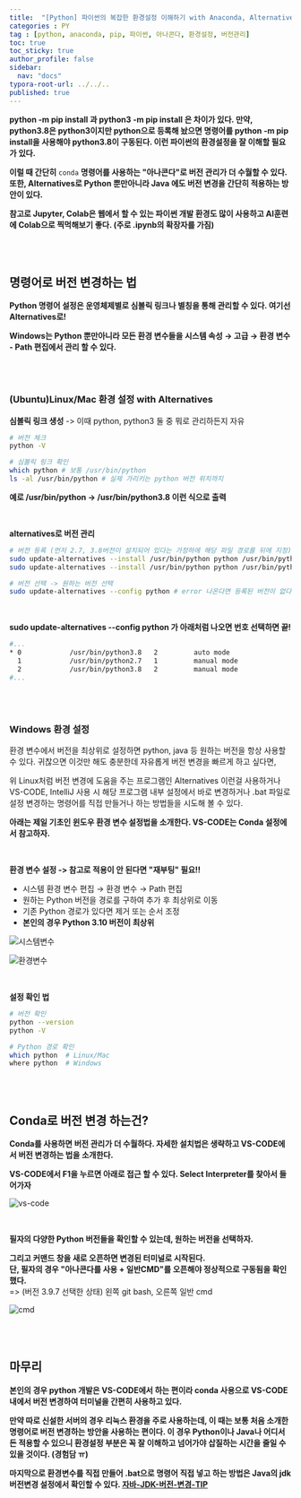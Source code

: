 ```yaml
---
title:  "[Python] 파이썬의 복잡한 환경설정 이해하기 with Anaconda, Alternatives"
categories : PY
tag : [python, anaconda, pip, 파이썬, 아나콘다, 환경설정, 버전관리]
toc: true
toc_sticky: true
author_profile: false
sidebar:
  nav: "docs"
typora-root-url: ../../..
published: true
---
```




**python -m pip install 과 python3 -m pip install 은 차이가 있다. 만약, python3.8은 python3이지만 python으로 등록해 놨으면 명령어를 python -m pip install을 사용해야 python3.8이 구동된다. 이런 파이썬의 환경설정을 잘 이해할 필요가 있다.**

**이럴 때 간단히** `conda` **명령어를 사용하는 "아나콘다"로 버전 관리가 더 수월할 수 있다. 또한, Alternatives로  Python 뿐만아니라 Java 에도 버전 변경을 간단히 적용하는 방안이 있다.**

**참고로 Jupyter, Colab은 웹에서 할 수 있는 파이썬 개발 환경도 많이 사용하고 AI훈련에 Colab으로 찍먹해보기 좋다. (주로 .ipynb의 확장자를 가짐)**

<br>

<br>

## 명령어로 버전 변경하는 법

**Python 명령어 설정은 운영체제별로 심볼릭 링크나 별칭을 통해 관리할 수 있다. 여기선 Alternatives로!**

**Windows는 Python 뿐만아니라 모든 환경 변수들을 시스템 속성 → 고급 → 환경 변수 - Path 편집에서 관리 할 수 있다.**

<br><br>

### (Ubuntu)Linux/Mac 환경 설정 with Alternatives

**심볼릭 링크 생성** -> 이때 python, python3 둘 중 뭐로 관리하든지 자유

```bash
# 버전 체크
python -V

# 심볼릭 링크 확인
which python # 보통 /usr/bin/python
ls -al /usr/bin/python # 실제 가리키는 python 버전 위치까지
```

**예로 /usr/bin/python -> /usr/bin/python3.8 이런 식으로 출력**

<br>

**alternatives로 버전 관리**

```bash
# 버전 등록 (먼저 2.7, 3.8버전이 설치되어 있다는 가정하에 해당 파일 경로를 뒤에 지정)
sudo update-alternatives --install /usr/bin/python python /usr/bin/python2.7 1
sudo update-alternatives --install /usr/bin/python python /usr/bin/python3.8 2

# 버전 선택 -> 원하는 버전 선택
sudo update-alternatives --config python # error 나온다면 등록된 버전이 없다는 의미!
```

<br>

**sudo update-alternatives --config python 가 아래처럼 나오면 번호 선택하면 끝!**

```bash
#...
* 0            /usr/bin/python3.8   2         auto mode
  1            /usr/bin/python2.7   1         manual mode
  2            /usr/bin/python3.8   2         manual mode
#...
```

<br><br>

### Windows 환경 설정

환경 변수에서 버전을 최상위로 설정하면 python, java 등 원하는 버전을 항상 사용할 수 있다. 귀찮으면 이것만 해도 충분한데 자유롭게 버전 변경을 빠르게 하고 싶다면,

위 Linux처럼 버전 변경에 도움을 주는 프로그램인 Alternatives 이런걸 사용하거나 VS-CODE, IntelliJ 사용 시 해당 프로그램 내부 설정에서 바로 변경하거나 .bat 파일로 설정 변경하는 명령어를 직접 만들거나 하는 방법들을 시도해 볼 수 있다.

**아래는 제일 기초인 윈도우 환경 변수 설정법을 소개한다. VS-CODE는 Conda 설정에서 참고하자.**

<br>

**환경 변수 설정 -> 참고로 적용이 안 된다면 "재부팅" 필요!!**

- 시스템 환경 변수 편집 → 환경 변수 → Path 편집
- 원하는 Python 버전을 경로를 구하여 추가 후 최상위로 이동
- 기존 Python 경로가 있다면 제거 또는 순서 조정
- **본인의 경우 Python 3.10 버전이 최상위**

![시스템변수](https://github.com/user-attachments/assets/5806f544-3b37-4280-9e16-31d0733ae390) 

![환경변수](https://github.com/user-attachments/assets/8b595e43-a596-4705-8e89-127c2298254e) 

<br>

**설정 확인 법**

```bash
# 버전 확인
python --version
python -V

# Python 경로 확인
which python  # Linux/Mac
where python  # Windows
```

<br>

<br>

## Conda로 버전 변경 하는건?

**Conda를 사용하면 버전 관리가 더 수월하다. 자세한 설치법은 생략하고 VS-CODE에서 버전 변경하는 법을 소개한다.**

**VS-CODE에서 F1을 누르면 아래로 접근 할 수 있다. Select Interpreter를 찾아서 들어가자**

![vs-code](https://github.com/user-attachments/assets/6f3ce4b6-4167-4f28-9412-f983ec1ab557) 

<br>

**필자의 다양한 Python 버전들을 확인할 수 있는데, 원하는 버전을 선택하자.**

**그리고 커맨드 창을 새로 오픈하면 변경된 터미널로 시작된다.   
단, 필자의 경우 "아나콘다를 사용 + 일반CMD"를 오픈해야 정상적으로 구동됨을 확인했다.**  
=> (버전 3.9.7 선택한 상태) 왼쪽 git bash, 오른쪽 일반 cmd

![cmd](https://github.com/user-attachments/assets/1dcefb67-f2d3-4c25-92f8-4a18036e667f) 

<br>

<br>

## 마무리

**본인의 경우 python 개발은 VS-CODE에서 하는 편이라 conda 사용으로 VS-CODE내에서 버전 변경하여 터미널을 간편히 사용하고 있다.** 

**만약 따로 신설한 서버의 경우 리눅스 환경을 주로 사용하는데, 이 때는 보통 처음 소개한 명령어로 버전 변경하는 방안을 사용하는 편이다. 이 경우 Python이나 Java나 어디서든 적용할 수 있으니 환경설정 부분은 꼭 잘 이해하고 넘어가야 삽질하는 시간을 줄일 수 있을 것이다. (경험담 ㅠ)**

**마지막으로 환경변수를 직접 만들어 .bat으로 명령어 직접 넣고 하는 방법은 Java의 jdk 버전변경 설정에서 확인할 수 있다. [자바-JDK-버전-변경-TIP](https://bh946.github.io/java/%EC%9E%90%EB%B0%94-JDK-%EB%B2%84%EC%A0%84-%EB%B3%80%EA%B2%BD-TIP)**

